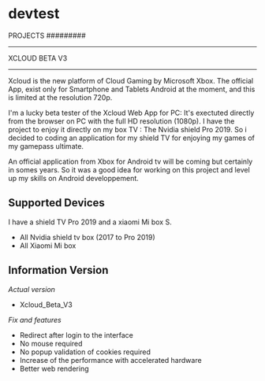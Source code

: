 # devtest

PROJECTS
#########


********************
  XCLOUD BETA V3
********************

Xcloud is the new platform of Cloud Gaming by Microsoft Xbox. 
The official App, exist only for Smartphone and Tablets Android at the moment,  and this is limited at the resolution 720p. 

I'm a lucky beta tester of the Xcloud Web App for PC: It's exectuted directly from the browser  on PC with the full HD resolution (1080p). 
I have the project to enjoy it directly on my box TV : The Nvidia shield Pro 2019.
So i decided to coding an application for my shield TV for enjoying my games of my gamepass ultimate.

An official application from Xbox for Android tv will be coming but certainly in somes years.
So it was a good idea for working on this project and level up my skills on Android developpement. 




Supported Devices
-------------------

I have a shield TV Pro 2019 and a xiaomi Mi box S.

- All Nvidia shield tv box (2017 to Pro 2019)
- All Xiaomi Mi box



Information Version
---------------------

*Actual version*
- Xcloud_Beta_V3

*Fix and features*
- Redirect after login to the interface
- No mouse required
- No popup validation of cookies required
- Increase of the performance with accelerated hardware
- Better web rendering



